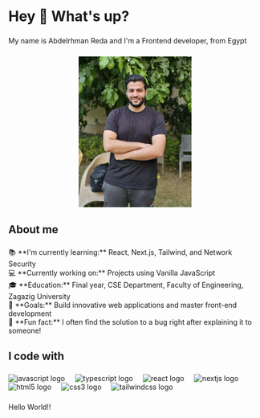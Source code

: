 <h1 align="left">Hey 👋 What's up?</h1>

###

<p align="left">My name is Abdelrhman Reda and I'm a Frontend developer, from Egypt</p>

###

<div align="center">
  <img height="300" src="https://github.com/Abdelrhman-Reda-02/Abdelrhman-Reda-02/blob/main/%D8%B5%D9%88%D8%B1%D8%AA%D9%8A.jpg?raw=true"  />
</div>

###

<h2 align="left">About me</h2>

###

<p align="left">📚 **I'm currently learning:** React, Next.js, Tailwind, and Network Security  <br>💻 **Currently working on:** Projects using Vanilla JavaScript  <br>🎓 **Education:** Final year, CSE Department, Faculty of Engineering, Zagazig University  <br>🎯 **Goals:** Build innovative web applications and master front-end development  <br>🎲 **Fun fact:** I often find the solution to a bug right after explaining it to someone!</p>

###

<h2 align="left">I code with</h2>

###

<div align="left">
  <img src="https://cdn.jsdelivr.net/gh/devicons/devicon/icons/javascript/javascript-original.svg" height="40" alt="javascript logo"  />
  <img width="12" />
  <img src="https://cdn.jsdelivr.net/gh/devicons/devicon/icons/typescript/typescript-original.svg" height="40" alt="typescript logo"  />
  <img width="12" />
  <img src="https://cdn.jsdelivr.net/gh/devicons/devicon/icons/react/react-original.svg" height="40" alt="react logo"  />
  <img width="12" />
  <img src="https://cdn.jsdelivr.net/gh/devicons/devicon/icons/nextjs/nextjs-original.svg" height="40" alt="nextjs logo"  />
  <img width="12" />
  <img src="https://cdn.jsdelivr.net/gh/devicons/devicon/icons/html5/html5-original.svg" height="40" alt="html5 logo"  />
  <img width="12" />
  <img src="https://cdn.jsdelivr.net/gh/devicons/devicon/icons/css3/css3-original.svg" height="40" alt="css3 logo"  />
  <img width="12" />
  <img src="https://cdn.jsdelivr.net/gh/devicons/devicon/icons/tailwindcss/tailwindcss-original-wordmark.svg" height="40" alt="tailwindcss logo"  />
</div>

###

<p align="left">Hello World!!</p>

###
